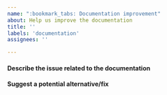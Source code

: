 ```yaml
---
name: ":bookmark_tabs: Documentation improvement"
about: Help us improve the documentation
title: ''
labels: 'documentation'
assignees: ''

---
```


<!--Please note that alternatively, you can just open a pull request with the suggested change. -->

#### Describe the issue related to the documentation
<!--
What is not clear in the documentation? What was confusing?
If possible, please include a link to the relevant section.
-->

#### Suggest a potential alternative/fix
<!--
How could we improve the documentation in this matter?
-->
